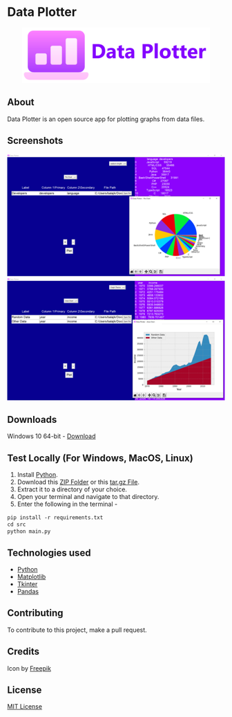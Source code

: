 # Data Plotter
<div align="center">
  <img src="./images/banner.png" alt="Icon" height="128"/>
</div>

## About
Data Plotter is an open source app for plotting graphs from data files.

## Screenshots

![Screenshot](./images/Screenshot.png)
![Screenshot 2](./images/Screenshot_2.png)

## Downloads
Windows 10 64-bit - [Download](https://github.com/K-Balaji/DataPlotter/releases/download/5.0.0/Data_Plotter_Setup.exe)

## Test Locally (For Windows, MacOS, Linux)

1. Install <a href="https://www.python.org/" target="_blank">Python</a>.
2. Download this [ZIP Folder](https://github.com/K-Balaji/DataPlotter/archive/refs/tags/5.0.0.zip) or this [tar.gz File](https://github.com/K-Balaji/DataPlotter/archive/refs/tags/5.0.0.tar.gz).
3. Extract it to a directory of your choice.
4. Open your terminal and navigate to that directory.
5. Enter the following in the terminal - 
```
pip install -r requirements.txt
cd src
python main.py
```

## Technologies used
- <a href="https://www.python.org/" target="_blank">Python</a>
- <a href="https://matplotlib.org/" target="_blank">Matplotlib</a>
- <a href="https://docs.python.org/3/library/tkinter.html" target="_blank">Tkinter</a>
- <a href="https://pandas.pydata.org/" target="_blank">Pandas</a>

## Contributing

To contribute to this project, make a pull request.

## Credits
Icon by [Freepik](https://www.freepik.com/)

## License

[MIT License](./LICENSE)
